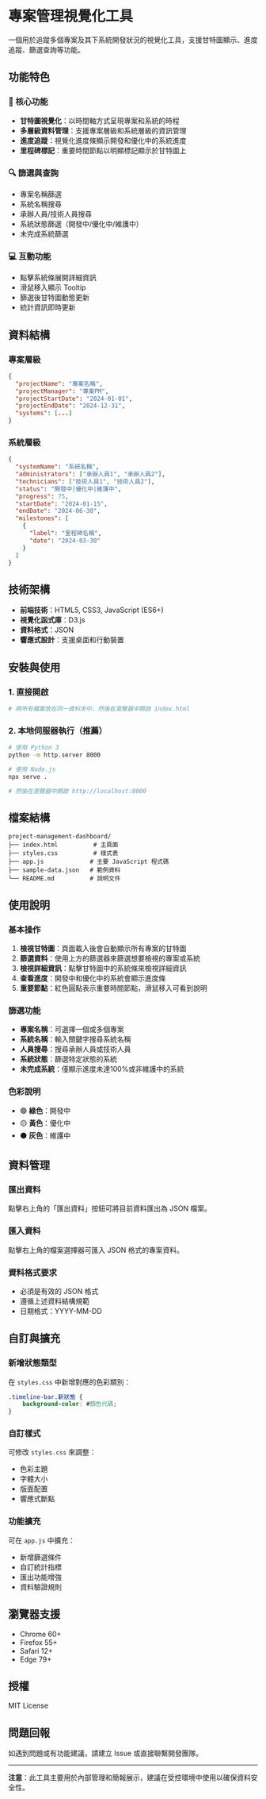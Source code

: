# 專案管理視覺化工具

一個用於追蹤多個專案及其下系統開發狀況的視覺化工具，支援甘特圖顯示、進度追蹤、篩選查詢等功能。

## 功能特色

### 🎯 核心功能
- **甘特圖視覺化**：以時間軸方式呈現專案和系統的時程
- **多層級資料管理**：支援專案層級和系統層級的資訊管理
- **進度追蹤**：視覺化進度條顯示開發和優化中的系統進度
- **里程碑標記**：重要時間節點以明顯標記顯示於甘特圖上

### 🔍 篩選與查詢
- 專案名稱篩選
- 系統名稱搜尋
- 承辦人員/技術人員搜尋
- 系統狀態篩選（開發中/優化中/維護中）
- 未完成系統篩選

### 💻 互動功能
- 點擊系統條展開詳細資訊
- 滑鼠移入顯示 Tooltip
- 篩選後甘特圖動態更新
- 統計資訊即時更新

## 資料結構

### 專案層級
```json
{
  "projectName": "專案名稱",
  "projectManager": "專案PM",
  "projectStartDate": "2024-01-01",
  "projectEndDate": "2024-12-31",
  "systems": [...]
}
```

### 系統層級
```json
{
  "systemName": "系統名稱",
  "administrators": ["承辦人員1", "承辦人員2"],
  "technicians": ["技術人員1", "技術人員2"],
  "status": "開發中|優化中|維護中",
  "progress": 75,
  "startDate": "2024-01-15",
  "endDate": "2024-06-30",
  "milestones": [
    {
      "label": "里程碑名稱",
      "date": "2024-03-30"
    }
  ]
}
```

## 技術架構

- **前端技術**：HTML5, CSS3, JavaScript (ES6+)
- **視覺化函式庫**：D3.js
- **資料格式**：JSON
- **響應式設計**：支援桌面和行動裝置

## 安裝與使用

### 1. 直接開啟
```bash
# 將所有檔案放在同一資料夾中，然後在瀏覽器中開啟 index.html
```

### 2. 本地伺服器執行（推薦）
```bash
# 使用 Python 3
python -m http.server 8000

# 使用 Node.js
npx serve .

# 然後在瀏覽器中開啟 http://localhost:8000
```

## 檔案結構

```
project-management-dashboard/
├── index.html          # 主頁面
├── styles.css          # 樣式表
├── app.js             # 主要 JavaScript 程式碼
├── sample-data.json   # 範例資料
└── README.md          # 說明文件
```

## 使用說明

### 基本操作

1. **檢視甘特圖**：頁面載入後會自動顯示所有專案的甘特圖
2. **篩選資料**：使用上方的篩選器來篩選想要檢視的專案或系統
3. **檢視詳細資訊**：點擊甘特圖中的系統條來檢視詳細資訊
4. **查看進度**：開發中和優化中的系統會顯示進度條
5. **重要節點**：紅色圓點表示重要時間節點，滑鼠移入可看到說明

### 篩選功能

- **專案名稱**：可選擇一個或多個專案
- **系統名稱**：輸入關鍵字搜尋系統名稱
- **人員搜尋**：搜尋承辦人員或技術人員
- **系統狀態**：篩選特定狀態的系統
- **未完成系統**：僅顯示進度未達100%或非維護中的系統

### 色彩說明

- 🟢 **綠色**：開發中
- 🟡 **黃色**：優化中
- ⚫ **灰色**：維護中

## 資料管理

### 匯出資料
點擊右上角的「匯出資料」按鈕可將目前資料匯出為 JSON 檔案。

### 匯入資料
點擊右上角的檔案選擇器可匯入 JSON 格式的專案資料。

### 資料格式要求
- 必須是有效的 JSON 格式
- 遵循上述資料結構規範
- 日期格式：YYYY-MM-DD

## 自訂與擴充

### 新增狀態類型
在 `styles.css` 中新增對應的色彩類別：
```css
.timeline-bar.新狀態 {
    background-color: #顏色代碼;
}
```

### 自訂樣式
可修改 `styles.css` 來調整：
- 色彩主題
- 字體大小
- 版面配置
- 響應式斷點

### 功能擴充
可在 `app.js` 中擴充：
- 新增篩選條件
- 自訂統計指標
- 匯出功能增強
- 資料驗證規則

## 瀏覽器支援

- Chrome 60+
- Firefox 55+
- Safari 12+
- Edge 79+

## 授權

MIT License

## 問題回報

如遇到問題或有功能建議，請建立 Issue 或直接聯繫開發團隊。

---

**注意**：此工具主要用於內部管理和簡報展示，建議在受控環境中使用以確保資料安全性。
